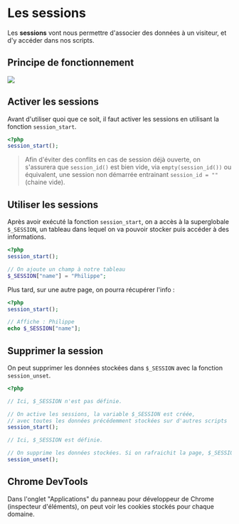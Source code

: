 # Les sessions

Les **sessions** vont nous permettre d'associer des données à un visiteur,
et d'y accéder dans nos scripts.

## Principe de fonctionnement

![](img/schema-sessions-php.png)

## Activer les sessions

Avant d'utiliser quoi que ce soit, il faut activer les sessions en utilisant
la fonction `session_start`.

```php
<?php
session_start();
```
> Afin d'éviter des conflits en cas de session déjà ouverte, on s'assurera que `session_id()` est bien vide, via `empty(session_id())` ou équivalent, une session non démarrée entrainant `session_id = ""` (chaine vide).

## Utiliser les sessions

Après avoir exécuté la fonction `session_start`, on a accès à la superglobale `$_SESSION`,
un tableau dans lequel on va pouvoir stocker puis accéder à des informations.

```php
<?php
session_start();

// On ajoute un champ à notre tableau
$_SESSION["name"] = "Philippe";

```

Plus tard, sur une autre page, on pourra récupérer l'info :

```php
<?php
session_start();

// Affiche : Philippe
echo $_SESSION["name"];

```

## Supprimer la session

On peut supprimer les données stockées dans `$_SESSION` avec la fonction
`session_unset`.

```php
<?php

// Ici, $_SESSION n'est pas définie.

// On active les sessions, la variable $_SESSION est créée,
// avec toutes les données précédemment stockées sur d'autres scripts
session_start();

// Ici, $_SESSION est définie.

// On supprime les données stockées. Si on rafraichit la page, $_SESSION sera vide.
session_unset();

```

## Chrome DevTools

Dans l'onglet "Applications" du panneau pour développeur de Chrome
(inspecteur d'éléments), on peut voir les cookies stockés pour chaque
domaine.